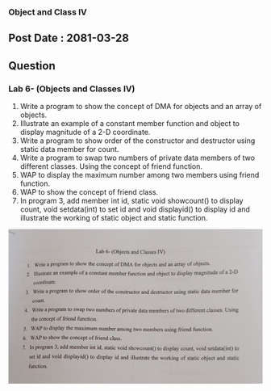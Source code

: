 ### Object and Class IV 
## Post Date : 2081-03-28

## Question 
### Lab 6- (Objects and Classes IV)
1. Write a program to show the concept of DMA for objects and an array of objects.
2. Illustrate an example of a constant member function and object to display magnitude of a 2-D coordinate.
3. Write a program to show order of the constructor and destructor using static data member for
count.
4. Write a program to swap two numbers of private data members of two different classes. Using the concept of friend function.
5. WAP to display the maximum number among two members using friend function.
6. WAP to show the concept of friend class.
7. In program 3, add member int id, static void showcount() to display count, void setdata(int) to
set id and void displayid() to display id and illustrate the working of static object and static function.




<img src="lab6.jpg">
    </img>
